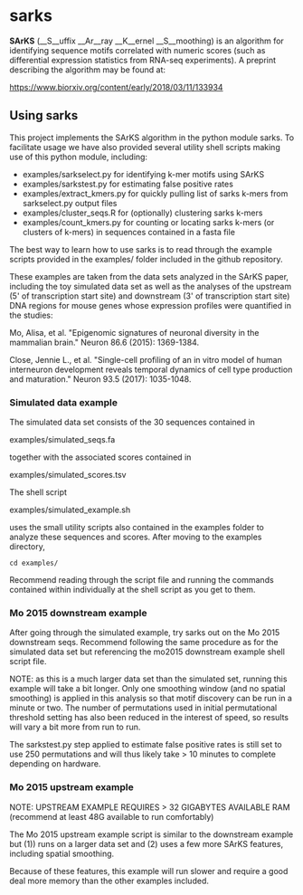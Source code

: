 # sarks

__SArKS__ (__S__uffix __Ar__ray __K__ernel __S__moothing) is an
algorithm for identifying sequence motifs correlated with numeric
scores (such as differential expression statistics from RNA-seq
experiments). A preprint describing the algorithm may be found at:

https://www.biorxiv.org/content/early/2018/03/11/133934


## Using sarks

This project implements the SArKS algorithm in the python module
sarks. To facilitate usage we have also provided several utility
shell scripts making use of this python module, including:

- examples/sarkselect.py for identifying k-mer motifs using SArKS
- examples/sarkstest.py for estimating false positive rates
- examples/extract_kmers.py for quickly pulling list of sarks k-mers
  from sarkselect.py output files
- examples/cluster_seqs.R for (optionally) clustering sarks k-mers
- examples/count_kmers.py for counting or locating sarks k-mers
  (or clusters of k-mers) in sequences contained in a fasta file

The best way to learn how to use sarks is to read through the example
scripts provided in the examples/ folder included in the github
repository.

These examples are taken from the data sets analyzed in the SArKS
paper, including the toy simulated data set as well as the analyses of
the upstream (5' of transcription start site) and downstream (3' of
transcription start site) DNA regions for mouse genes whose expression
profiles were quantified in the studies:

Mo, Alisa, et al. "Epigenomic signatures of neuronal diversity in the
mammalian brain." Neuron 86.6 (2015): 1369-1384.

Close, Jennie L., et al. "Single-cell profiling of an in vitro model
of human interneuron development reveals temporal dynamics of cell
type production and maturation." Neuron 93.5 (2017): 1035-1048.


### Simulated data example

The simulated data set consists of the 30 sequences contained in

examples/simulated_seqs.fa

together with the associated scores contained in

examples/simulated_scores.tsv

The shell script

examples/simulated_example.sh

uses the small utility scripts also contained in the examples folder
to analyze these sequences and scores. After moving to the examples
directory,
```
cd examples/
```
Recommend reading through the script file and running the commands
contained within individually at the shell script as you get to them.


### Mo 2015 downstream example

After going through the simulated example, try sarks out on the Mo
2015 downstream seqs. Recommend following the same procedure as for
the simulated data set but referencing the mo2015 downstream example
shell script file.

NOTE: as this is a much larger data set than the simulated set,
running this example will take a bit longer. Only one smoothing window
(and no spatial smoothing) is applied in this analysis so that motif
discovery can be run in a minute or two. The number of permutations
used in initial permutational threshold setting has also been reduced
in the interest of speed, so results will vary a bit more from run to
run.

The sarkstest.py step applied to estimate false positive rates is
still set to use 250 permutations and will thus likely take > 10
minutes to complete depending on hardware.


### Mo 2015 upstream example

NOTE: UPSTREAM EXAMPLE REQUIRES > 32 GIGABYTES AVAILABLE RAM
(recommend at least 48G available to run comfortably)

The Mo 2015 upstream example script is similar to the downstream
example but (1)) runs on a larger data set and (2) uses a few more
SArKS features, including spatial smoothing.

Because of these features, this example will run slower and require
a good deal more memory than the other examples included.
